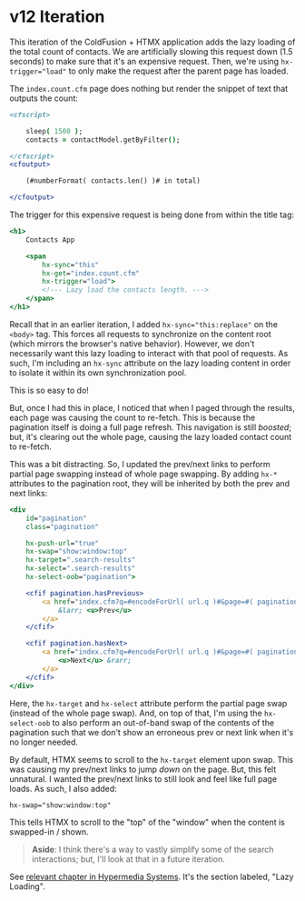 
# v12 Iteration

This iteration of the ColdFusion + HTMX application adds the lazy loading of the total count of contacts. We are artificially slowing this request down (1.5 seconds) to make sure that it's an expensive request. Then, we're using `hx-trigger="load"` to only make the request after the parent page has loaded.

The `index.count.cfm` page does nothing but render the snippet of text that outputs the count:

```cfml
<cfscript>

	sleep( 1500 );
	contacts = contactModel.getByFilter();

</cfscript>
<cfoutput>

	(#numberFormat( contacts.len() )# in total)

</cfoutput>
```

The trigger for this expensive request is being done from within the title tag:

```cfml
<h1>
	Contacts App

	<span
		hx-sync="this"
		hx-get="index.count.cfm"
		hx-trigger="load">
		<!--- Lazy load the contacts length. --->
	</span>
</h1>
```

Recall that in an earlier iteration, I added `hx-sync="this:replace"` on the `<body>` tag. This forces all requests to synchronize on the content root (which mirrors the browser's native behavior). However, we don't necessarily want this lazy loading to interact with that pool of requests. As such, I'm including an `hx-sync` attribute on the lazy loading content in order to isolate it within its own synchronization pool.

This is so easy to do!

But, once I had this in place, I noticed that when I paged through the results, each page was causing the count to re-fetch. This is because the pagination itself is doing a full page refresh. This navigation is still _boosted_; but, it's clearing out the whole page, causing the lazy loaded contact count to re-fetch.

This was a bit distracting. So, I updated the prev/next links to perform partial page swapping instead of whole page swapping. By adding `hx-*` attributes to the pagination root, they will be inherited by both the prev and next links:

```cfml
<div
	id="pagination"
	class="pagination"

	hx-push-url="true"
	hx-swap="show:window:top"
	hx-target=".search-results"
	hx-select=".search-results"
	hx-select-oob="pagination">

	<cfif pagination.hasPrevious>
		<a href="index.cfm?q=#encodeForUrl( url.q )#&page=#( pagination.page - 1 )#&pageSize=#( pagination.pageSize )#">
			&larr; <u>Prev</u>
		</a>
	</cfif>

	<cfif pagination.hasNext>
		<a href="index.cfm?q=#encodeForUrl( url.q )#&page=#( pagination.page + 1 )#&pageSize=#( pagination.pageSize )#">
			<u>Next</u> &rarr;
		</a>
	</cfif>
</div>
```

Here, the `hx-target` and `hx-select` attribute perform the partial page swap (instead of the whole page swap). And, on top of that, I'm using the `hx-select-oob` to also perform an out-of-band swap of the contents of the pagination such that we don't show an erroneous prev or next link when it's no longer needed.

By default, HTMX seems to scroll to the `hx-target` element upon swap. This was causing my prev/next links to jump _down_ on the page. But, this felt unnatural. I wanted the prev/next links to still look and feel like full page loads. As such, I also added:

`hx-swap="show:window:top"`

This tells HTMX to scroll to the "top" of the "window" when the content is swapped-in / shown.

> **Aside**: I think there's a way to vastly simplify some of the search interactions; but, I'll look at that in a future iteration.

See [relevant chapter in Hypermedia Systems][hypermedia-chapter]. It's the section labeled, "Lazy Loading".


[hypermedia-chapter]: https://hypermedia.systems/more-htmx-patterns/#_lazy_loading
